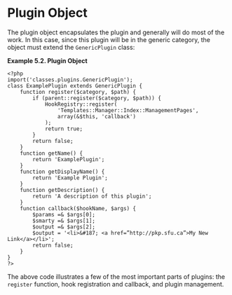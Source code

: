 # Plugin Object

The plugin object encapsulates the plugin and generally will do most of the work. In this case, since this plugin will be in the generic category, the object must extend the `GenericPlugin` class:

**Example 5.2. Plugin Object**

````
<?php 
import('classes.plugins.GenericPlugin'); 
class ExamplePlugin extends GenericPlugin { 
    function register($category, $path) { 
        if (parent::register($category, $path)) { 
            HookRegistry::register( 
                'Templates::Manager::Index::ManagementPages', 
                array(&$this, 'callback') 
            ); 
            return true; 
        } 
        return false; 
    } 
    function getName() { 
        return 'ExamplePlugin'; 
    } 
    function getDisplayName() { 
        return 'Example Plugin'; 
    } 
    function getDescription() { 
        return 'A description of this plugin'; 
    } 
    function callback($hookName, $args) { 
        $params =& $args[0]; 
        $smarty =& $args[1]; 
        $output =& $args[2]; 
        $output = '<li>&#187; <a href=”http://pkp.sfu.ca”>My New Link</a></li>'; 
        return false; 
    } 
} 
?>
````

The above code illustrates a few of the most important parts of plugins: the `register` function, hook registration and callback, and plugin management.


